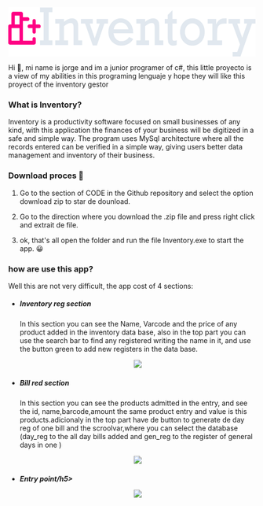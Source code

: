 <div style="display:flex">
  <img margin=50px src ="Logo_Inv_alt.png " height=100/>
</div>
<p>Hi 👋, mi name is jorge and im a junior programer of c#, this little proyecto is a view of my abilities in this programing lenguaje y hope they will like this proyect of the inventory gestor</p> 
<h3>What is Inventory?</h3>
<p>Inventory is a productivity software focused on small businesses of any kind, with this application the finances of your business will be digitized in a safe and simple way. The program uses MySql architecture where all the records entered can be verified in a simple way, giving users better data management and inventory of their business.</p>
<h3>Download proces 📎</h3>
<ol>
  <li>
    <p>Go to the section of CODE in the Github repository and select the option download zip to star de dounload.</p>
  </li>
  <li>
    <p>Go to the direction where you download the .zip file and press right click and extrait de file.</p>
  </li>
  <li>
    <p>ok, that's all open the folder and run the file Inventory.exe to start the app. 😀 </p>
  </li>
</ol>
<h3>how are  use this app?</h3>
<p>Well this are not very difficult, the app cost of 4 sections:</p>
<ul>
  <li>
    <h5>Inventory reg section</h5>
    <p>In this section you can see the Name, Varcode and the price of any product added in the inventory data base, also in the top part you can use the search bar to find         any registered writing the name in it, and use the button green to add new registers in the data base.</p>
    <div align="center">
       <img src='https://i.postimg.cc/mZFp9PnB/Screenshot-2022-12-18-234708.png' at='Reg section'/>
    </div>
  </li>
  <li>
    <h5>Bill red section</h5>
    <p>In this section you can see the products admitted in the entry, and see the id, name,barcode,amount the same product entry and value is this products.adicionaly in           the top part have de button to generate de day reg of one bill and the scroolvar,where you can select the database (day_reg to the all day bills added and gen_reg           to the register of general days in one )</p>
    <div align="center">
       <img src='https://i.postimg.cc/0NVTN3Hj/Screenshot-2022-12-19-092040.png' at='bill reg section'/>
    </div>
  </li>
  <li>
    <h5>Entry point/h5>
    <p></p>
    <div align="center">
       <img src='https://i.postimg.cc/g0pzhfDK/Screenshot-2022-12-19-091240.png' at='bill reg section'/>
    </div>
  </li>
</ul>
